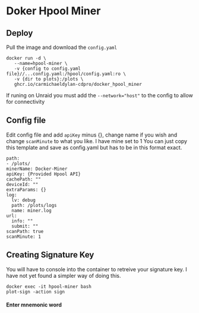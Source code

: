 # Doker Hpool Miner

## Deploy
Pull the image and download the `config.yaml`

```
docker run -d \
   --name=hpool-miner \
   -v {config to config.yaml file}//...config.yaml:/hpool/config.yaml:ro \
   -v {dir to plots}:/plots \
   ghcr.io/carmichaeldylan-cdpro/docker_hpool_miner
```
If runing on Unraid you must add the `--network="host"` to the config to allow for connectivity

## Config file
Edit config file and add `apiKey` minus {}, change name if you wish and change `scanMinute` to what you like. I have mine set to 1
You can just copy this template and save as config.yaml but has to be in this format exact.
```
path:
- /plots/
minerName: Docker-Miner
apiKey: {Provided Hpool API}
cachePath: ""
deviceId: ""
extraParams: {}
log:
  lv: debug
  path: /plots/logs
  name: miner.log
url:
  info: ""
  submit: ""
scanPath: true
scanMinute: 1
```

## Creating Signature Key
You will have to console into the container to retreive your signature key. I have not yet found a simpler way of doing this.
```
docker exec -it hpool-miner bash
plot-sign -action sign
```
#### Enter mnemonic word
